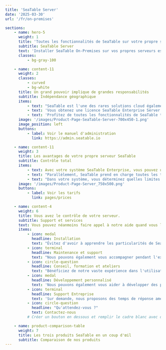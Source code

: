 ```yaml
---
title: 'SeaTable Server'
date: '2025-03-30'
url: '/fr/on-premises'

sections:
    - name: hero-5
      weight: 1
      title: 'Toutes les fonctionnalités de SeaTable sur votre propre serveur'
      subtitle: SeaTable Server
      text: 'Installer SeaTable On-Premises sur vos propres serveurs est la solution idéale pour les entreprises qui veulent un contrôle total sur leurs données. Avec une seule instance - votre propre infrastructure - vous conservez une souveraineté absolue sur vos données et pouvez personnaliser entièrement le système selon vos besoins.'
      classes:
          - bg-gray-100

    - name: content-11
      weight: 2
      classes:
          - curved
          - bg-white
      title: Un grand pouvoir implique de grandes responsabilités
      subtitle: Indépendance géographique
      items:
          - text: "SeaTable est l'une des rares solutions cloud également disponible en version on-premise."
          - text: 'Vous obtenez une licence SeaTable Enterprise Server et pouvez installer le logiciel serveur où vous le souhaitez.'
          - text: 'Profitez de toutes les fonctionnalités de SeaTable tout en conservant votre indépendance : vous décidez du niveau de support que vous attendez de nous.'
      image: '/images/Product-Page-SeaTable-Server-700x450-1.png'
      image_position: left
      buttons:
          - label: Voir le manuel d'administration
            link: https://admin.seatable.io

    - name: content-11
      weight: 3
      title: Les avantages de votre propre serveur SeaTable
      subtitle: Contrôle total
      items:
          - text: Avec votre système SeaTable Enterprise, vous pouvez utiliser votre propre URL, modèles, codes couleur personnalisés ainsi que rôles et permissions.
          - text: "Parallèlement, SeaTable prend en charge toutes les techniques d'authentification courantes comme SAML, OAuth, Shibboleth, Active Directory et LDAP. Il permet l'authentification à deux facteurs et le single sign-on, et supporte les backends clusterisables comme Ceph et S3."
          - text: "Dans votre système, vous déterminez quelles limites d'API appliquer ou si aucune ne doit l'être."
      image: '/images/Product-Page-Server_750x500.png'
      buttons:
          - label: Voir les tarifs
            link: pages/prices

    - name: content-4
      weight: 6
      title: Vous avez le contrôle de votre serveur.
      subtitle: Support et services
      text: Vous pouvez néanmoins faire appel à notre aide quand vous le souhaitez.
      items:
          - icon: medal
            headline: Installation
            text: "Évitez d'avoir à apprendre les particularités de SeaTable. Nous nous chargeons de l'installation initiale pour vous."
          - icon: terminal
            headline: Maintenance et support
            text: "Nous pouvons également vous accompagner pendant l'exploitation. Des petites mises à jour aux mises à jour complètes du système d'exploitation, nous gérons tout."
          - icon: circle-question
            headline: Conseil, formation et ateliers
            text: "Bénéficiez de notre vaste expérience dans l'utilisation de SeaTable."
          - icon: medal
            headline: Développement personnalisé
            text: 'Nous pouvons également vous aider à développer des plugins, scripts ou modèles. Contactez-nous.'
          - icon: terminal
            headline: Support Entreprise
            text: 'Sur demande, nous proposons des temps de réponse améliorés et un support premium.'
          - icon: circle-question
            headline: "Qu'attendez-vous ?"
            text: Contactez-nous
          # Créer un bouton en dessous et remplir le cadre blanc avec du contenu

    - name: product-comparison-table
      weight: 7
      title: Les trois produits SeaTable en un coup d'œil
      subtitle: Comparaison de nos produits
---
```


